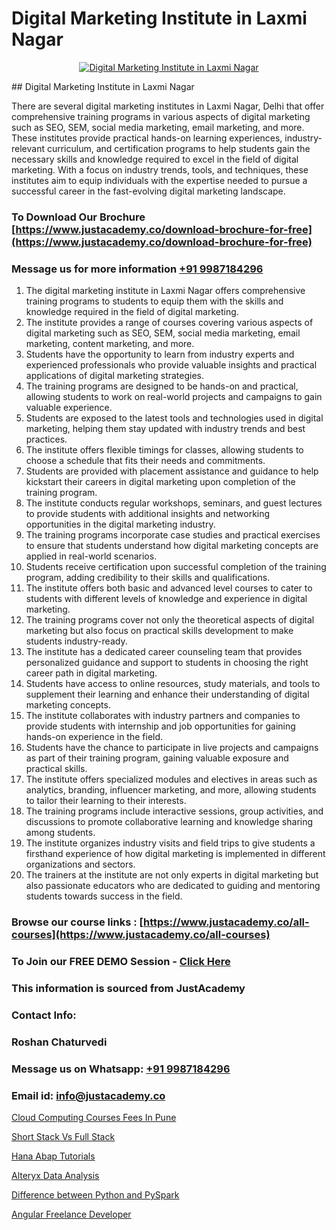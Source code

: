 # Digital Marketing Institute in Laxmi Nagar

<p align="center">
  <a href="https://justacademy.co/course-detail/digital-marketing">
    <img src="https://justacademy.co/storage2/course_image/1676636720_course_image.webp" alt="Digital Marketing Institute in Laxmi Nagar">
  </a>
</p>
## Digital Marketing Institute in Laxmi Nagar

There are several digital marketing institutes in Laxmi Nagar, Delhi that offer comprehensive training programs in various aspects of digital marketing such as SEO, SEM, social media marketing, email marketing, and more. These institutes provide practical hands-on learning experiences, industry-relevant curriculum, and certification programs to help students gain the necessary skills and knowledge required to excel in the field of digital marketing. With a focus on industry trends, tools, and techniques, these institutes aim to equip individuals with the expertise needed to pursue a successful career in the fast-evolving digital marketing landscape.
### To Download Our Brochure [https://www.justacademy.co/download-brochure-for-free](https://www.justacademy.co/download-brochure-for-free)
### Message us for more information [+91 9987184296](https://api.whatsapp.com/send?phone=919987184296)
1) The digital marketing institute in Laxmi Nagar offers comprehensive training programs to students to equip them with the skills and knowledge required in the field of digital marketing.
2) The institute provides a range of courses covering various aspects of digital marketing such as SEO, SEM, social media marketing, email marketing, content marketing, and more.
3) Students have the opportunity to learn from industry experts and experienced professionals who provide valuable insights and practical applications of digital marketing strategies.
4) The training programs are designed to be hands-on and practical, allowing students to work on real-world projects and campaigns to gain valuable experience.
5) Students are exposed to the latest tools and technologies used in digital marketing, helping them stay updated with industry trends and best practices.
6) The institute offers flexible timings for classes, allowing students to choose a schedule that fits their needs and commitments.
7) Students are provided with placement assistance and guidance to help kickstart their careers in digital marketing upon completion of the training program.
8) The institute conducts regular workshops, seminars, and guest lectures to provide students with additional insights and networking opportunities in the digital marketing industry.
9) The training programs incorporate case studies and practical exercises to ensure that students understand how digital marketing concepts are applied in real-world scenarios.
10) Students receive certification upon successful completion of the training program, adding credibility to their skills and qualifications.
11) The institute offers both basic and advanced level courses to cater to students with different levels of knowledge and experience in digital marketing.
12) The training programs cover not only the theoretical aspects of digital marketing but also focus on practical skills development to make students industry-ready.
13) The institute has a dedicated career counseling team that provides personalized guidance and support to students in choosing the right career path in digital marketing.
14) Students have access to online resources, study materials, and tools to supplement their learning and enhance their understanding of digital marketing concepts.
15) The institute collaborates with industry partners and companies to provide students with internship and job opportunities for gaining hands-on experience in the field.
16) Students have the chance to participate in live projects and campaigns as part of their training program, gaining valuable exposure and practical skills.
17) The institute offers specialized modules and electives in areas such as analytics, branding, influencer marketing, and more, allowing students to tailor their learning to their interests.
18) The training programs include interactive sessions, group activities, and discussions to promote collaborative learning and knowledge sharing among students.
19) The institute organizes industry visits and field trips to give students a firsthand experience of how digital marketing is implemented in different organizations and sectors.
20) The trainers at the institute are not only experts in digital marketing but also passionate educators who are dedicated to guiding and mentoring students towards success in the field.

### Browse our course links : [https://www.justacademy.co/all-courses](https://www.justacademy.co/all-courses) 
### To Join our FREE DEMO Session - [Click Here](https://www.justacademy.co/register-for-course-demo)


### This information is sourced from JustAcademy
### Contact Info:
### Roshan Chaturvedi
### Message us on Whatsapp: [+91 9987184296](https://api.whatsapp.com/send?phone=919987184296)
### Email id: [info@justacademy.co](mailto:info@justacademy.co)
                
[Cloud Computing Courses Fees In Pune](https://www.linkedin.com/pulse/cloud-computing-courses-fees-pune-justacademy-boston-sy1hc?trackingId=HDJJuiodqIvDxEg%2Bherd%2Fw%3D%3D&lipi=urn%3Ali%3Apage%3Ad_flagship3_company_admin%3BkPVrWTfFTkmAnpxdswF1RA%3D%3D)

[Short Stack Vs Full Stack](https://www.linkedin.com/pulse/short-stack-vs-full-justacademy-chandigarh-cfh1e?trackingId=4Uw5E1W57%2FcftoW5j3%2BaEQ%3D%3D&lipi=urn%3Ali%3Apage%3Ad_flagship3_company_admin%3BWufQlDx4QTmF2D0sEhqzSw%3D%3D)

[Hana Abap Tutorials](https://medium.com/@AkashSingh2052/hana-abap-tutorials-10d3d346ddb0)

[Alteryx Data Analysis](https://medium.com/@prempja40/alteryx-data-analysis-6f6cf436c614)

[Difference between Python and PySpark](https://justacademyin.github.io/justacademy/difference-between-python-and-pyspark)

[Angular Freelance Developer](https://justacademyin.github.io/justacademy/angular-freelance-developer)

